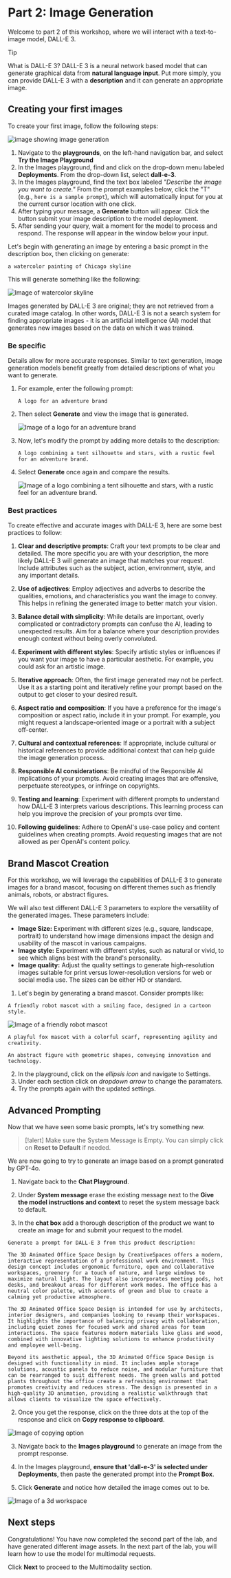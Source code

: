 # Part 2: Image Generation

Welcome to part 2 of this workshop, where we will interact with a text-to-image model, DALL-E 3. 

> [!TIP]
> What is DALL-E 3? DALL-E 3 is a neural network based model that can generate graphical data from **natural language input**. Put more simply, you can provide DALL-E 3 with a **description** and it can generate an appropriate image.

## Creating your first images

To create your first image, follow the following steps:

![image showing image generation](./Images/aifoundry-image-generation.jpeg)

1. Navigate to the  **playgrounds**, on the left-hand navigation bar, and select **Try the Image Playground**
2. In the Images playground, find and click on the drop-down menu labeled **Deployments**. From the drop-down list, select **dall-e-3**.
3. In the Images playground, find the text box labeled _"Describe the image you want to create."_ From the prompt examples below, click the "T" (e.g., ``here is a sample prompt``), which will automatically input for you at the current cursor location with one click.
5. After typing your message, a **Generate** button will appear. Click the button submit your image description to the model deployment.
6. After sending your query, wait a moment for the model to process and respond. The response will appear in the window below your input.

Let's begin with generating an image by entering a basic prompt in the description box, then clicking on generate:


```a watercolor painting of Chicago skyline```


This will generate something like the following:

![Image of watercolor skyline](./Images/DALL·E%202024-11-14%2009.27.57%20-%20A%20watercolor%20painting%20of%20the%20Chicago%20skyline,%20showcasing%20iconic%20skyscrapers%20such%20as%20the%20Willis%20Tower%20and%20John%20Hancock%20Center.%20The%20city%20is%20bathed%20in%20so.webp)

Images generated by DALL-E 3 are original; they are not retrieved from a curated image catalog. In other words, DALL-E 3 is not a search system for finding appropriate images - it is an artificial intelligence (AI) model that generates new images based on the data on which it was trained.

### Be specific

Details allow for more accurate responses. Similar to text generation, image generation models benefit greatly from detailed descriptions of what you want to generate.

1. For example, enter the following prompt:

    ```A logo for an adventure brand```

2. Then select **Generate** and view the image that is generated.

    ![Image of a logo for an adventure brand](./Images/Generate%20a%20logo%20for%20an%20adventure%20brand.png)

3. Now, let's modify the prompt by adding more details to the description:


    ```A logo combining a tent silhouette and stars, with a rustic feel for an adventure brand.```

4. Select **Generate** once again and compare the results.

    ![Image of a logo combining a tent silhouette and stars, with a rustic feel for an adventure brand.](./Images/logo-with-stars.png)

### Best practices

To create effective and accurate images with DALL-E 3, here are some best practices to follow:

1. **Clear and descriptive prompts**: Craft your text prompts to be clear and detailed. The more specific you are with your description, the more likely DALL-E 3 will generate an image that matches your request. Include attributes such as the subject, action, environment, style, and any important details.

1. **Use of adjectives**: Employ adjectives and adverbs to describe the qualities, emotions, and characteristics you want the image to convey. This helps in refining the generated image to better match your vision.

1. **Balance detail with simplicity**: While details are important, overly complicated or contradictory prompts can confuse the AI, leading to unexpected results. Aim for a balance where your description provides enough context without being overly convoluted.

1. **Experiment with different styles**: Specify artistic styles or influences if you want your image to have a particular aesthetic. For example, you could ask for an artistic image.

1. **Iterative approach**: Often, the first image generated may not be perfect. Use it as a starting point and iteratively refine your prompt based on the output to get closer to your desired result.

1. **Aspect ratio and composition**: If you have a preference for the image's composition or aspect ratio, include it in your prompt. For example, you might request a landscape-oriented image or a portrait with a subject off-center.

1. **Cultural and contextual references**: If appropriate, include cultural or historical references to provide additional context that can help guide the image generation process.

1. **Responsible AI considerations**: Be mindful of the Responsible AI implications of your prompts. Avoid creating images that are offensive, perpetuate stereotypes, or infringe on copyrights.

1. **Testing and learning**: Experiment with different prompts to understand how DALL-E 3 interprets various descriptions. This learning process can help you improve the precision of your prompts over time.

1. **Following guidelines**: Adhere to OpenAI's use-case policy and content guidelines when creating prompts. Avoid requesting images that are not allowed as per OpenAI's content policy.

## Brand Mascot Creation

For this workshop, we will leverage the capabilities of DALL-E 3 to generate images for a brand mascot, focusing on different themes such as friendly animals, robots, or abstract figures. 

We will also test different DALL-E 3 parameters to explore the versatility of the generated images. These parameters include:

- **Image Size:** Experiment with different sizes (e.g., square, landscape, portrait) to understand how image dimensions impact the design and usability of the mascot in various campaigns.
- **Image style:** Experiment with different styles, such as natural or vivid, to see which aligns best with the brand's personality.
- **Image quality:** Adjust the quality settings to generate high-resolution images suitable for print versus lower-resolution versions for web or social media use. The sizes can be either HD or standard.

1. Let's begin by generating a brand mascot. Consider prompts like:

```A friendly robot mascot with a smiling face, designed in a cartoon style.```

![Image of a friendly robot mascot](./Images/robot-mascot-friendly.png)

```A playful fox mascot with a colorful scarf, representing agility and creativity.```

```An abstract figure with geometric shapes, conveying innovation and technology.```

2. In the playground, click on the _ellipsis icon_ and navigate to Settings.
3. Under each section click on _dropdown arrow_ to change the paramaters.
4. Try the prompts again with the updated settings. 

## Advanced Prompting

Now that we have seen some basic prompts, let's try something new.

>[!alert] Make sure the System Message is Empty. You can simply click on **Reset to Default** if needed.

We are now going to try to generate an image based on a prompt generated by GPT-4o.

1. Navigate back to the **Chat Playground**.

2. Under **System message** erase the existing message next to the **Give the model instructions and context** to reset the system message back to default.

1. In the **chat box** add a thorough description of the product we want to create an image for and submit your request to the model.

```
Generate a prompt for DALL-E 3 from this product description:

The 3D Animated Office Space Design by CreativeSpaces offers a modern, interactive representation of a professional work environment. This design concept includes ergonomic furniture, open and collaborative workspaces, greenery for a touch of nature, and large windows to maximize natural light. The layout also incorporates meeting pods, hot desks, and breakout areas for different work modes. The office has a neutral color palette, with accents of green and blue to create a calming yet productive atmosphere.

The 3D Animated Office Space Design is intended for use by architects, interior designers, and companies looking to revamp their workspaces. It highlights the importance of balancing privacy with collaboration, including quiet zones for focused work and shared areas for team interactions. The space features modern materials like glass and wood, combined with innovative lighting solutions to enhance productivity and employee well-being.

Beyond its aesthetic appeal, the 3D Animated Office Space Design is designed with functionality in mind. It includes ample storage solutions, acoustic panels to reduce noise, and modular furniture that can be rearranged to suit different needs. The green walls and potted plants throughout the office create a refreshing environment that promotes creativity and reduces stress. The design is presented in a high-quality 3D animation, providing a realistic walkthrough that allows clients to visualize the space effectively.
```

2. Once you get the response, click on the three dots at the top of the response and click on **Copy response to clipboard**.

![Image of copying option](./Images/ai-foundry-copy-response.png)

3. Navigate back to the **Images playground** to generate an image from the prompt response.

4. In the Images playground, **ensure that 'dall-e-3' is selected under Deployments**, then paste the generated prompt into the **Prompt Box**.

5. Click **Generate** and notice how detailed the image comes out to be.

![Image of a 3d workspace](./Images/_Create%20a%203D%20animation%20of%20a%20modern%20office%20space%20design%20featuring%20ergonomic%20furniture,%20collaborative%20workspaces,%20and%20greenery%20elements.%20The%20office%20should%20have%20large%20windows%20for%20natural%20light,%20meeting%20pods,%20an.png)

## Next steps

Congratulations! You have now completed the second part of the lab, and have generated different image assets. In the next part of the lab, you will learn how to use the model for multimodal requests.

Click **Next** to proceed to the Multimodality section.
